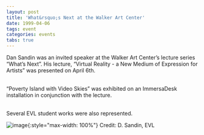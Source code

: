 ```yaml
---
layout: post
title: 'What&rsquo;s Next at the Walker Art Center'
date: 1999-04-06
tags: event
categories: events
tabs: true
---
```


Dan Sandin was an invited speaker at the Walker Art Center&rsquo;s lecture series &ldquo;What&rsquo;s Next&rdquo;. His lecture, &ldquo;Virtual Reality - a New Medium of Expression for Artists&rdquo; was presented on April 6th.<br><br>

&ldquo;Poverty Island with Video Skies&rdquo; was exhibited on an ImmersaDesk installation in conjunction with the lecture.<br><br>

Several EVL student works were also represented.

![image](https://www.evl.uic.edu/output/originals/walker.jpg-srcw.jpg){:style="max-width: 100%"}
Credit: D. Sandin, EVL

